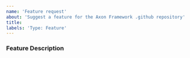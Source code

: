```yaml
---
name: 'Feature request'
about: 'Suggest a feature for the Axon Framework .github repository'
title:
labels: 'Type: Feature'
---
```


<!-- Please use markdown (https://guides.github.com/features/mastering-markdown/) semantics throughout the feature description. -->

### Feature Description

<!-- 
    Please provide a description of the feature you envision.
    For example, suggest a missing (sub)section or addendum to an existing section.
-->
